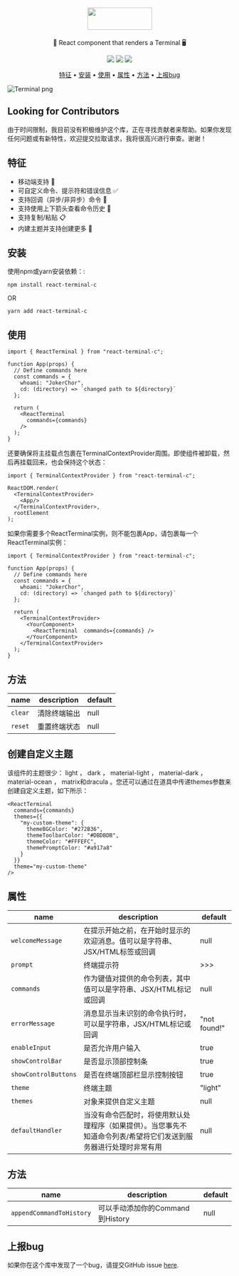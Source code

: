 <h1 align="center">
  <img src="https://react-terminal-c.sirv.com/static/terminal-logo-text.png" data-canonical-src="https://react-terminal-c.sirv.com/static/terminal-logo-text.png" width="145" height="50" />
</h1>

<p align="center">🚀 React component that renders a Terminal 🖥</p>

<p align="center">
  <a href="https://codecov.io/gh/777aca/react-terminal-c"><img src="https://codecov.io/gh/777aca/react-terminal-c/branch/main/graph/badge.svg?token=xt1kdpvlam" data-canonical-src="https://codecov.io/gh/777aca/react-terminal-c/branch/main/graph/badge.svg?token=xt1kdpvlam"/></a>
  <a href="https://www.npmjs.com/package/react-terminal-c"><img src="https://img.shields.io/npm/v/react-terminal-c/latest" data-canonical-src="https://img.shields.io/npm/v/react-terminal-c/latest"/></a>
  <img src="https://img.shields.io/npm/l/react-terminal-c" data-canonical-src="https://img.shields.io/npm/l/react-terminal-c"/>
</p>

<p align="center">
  <a href="#features">特征</a> •
  <a href="#installation">安装</a> •
  <a href="#usage">使用</a> •
  <a href="#props">属性</a> •
  <a href="#methods">方法</a> •
  <a href="#report-a-bug">上报bug</a>
</p>

![Terminal png](https://react-terminal-c.sirv.com/static/terminal-dracula.png)

## Looking for Contributors
由于时间限制，我目前没有积极维护这个库，正在寻找贡献者来帮助。如果你发现任何问题或有新特性，欢迎提交拉取请求，我将很高兴进行审查。谢谢！

## 特征
- 移动端支持 📱
- 可自定义命令、提示符和错误信息 ✅
- 支持回调（异步/非异步）命令 🔄
- 支持使用上下箭头查看命令历史 🔼
- 支持复制/粘贴 📋
- 内建主题并支持创建更多 🚀

## 安装
使用npm或yarn安装依赖：:
```
npm install react-terminal-c
```
OR
```
yarn add react-terminal-c
```

## 使用
```
import { ReactTerminal } from "react-terminal-c";

function App(props) {
  // Define commands here
  const commands = {
    whoami: "JokerChor",
    cd: (directory) => `changed path to ${directory}`
  };

  return (
    <ReactTerminal
      commands={commands}
    />
  );
}
```

还要确保将主挂载点包裹在TerminalContextProvider周围。即使组件被卸载，然后再挂载回来，也会保持这个状态：
```
import { TerminalContextProvider } from "react-terminal-c";

ReactDOM.render(
  <TerminalContextProvider>
    <App/>
  </TerminalContextProvider>,
  rootElement
);
```

如果你需要多个ReactTerminal实例，则不能包裹App，请包裹每一个ReactTerminal实例：
```
import { TerminalContextProvider } from "react-terminal-c";

function App(props) {
  // Define commands here
  const commands = {
    whoami: "JokerChor",
    cd: (directory) => `changed path to ${directory}`
  };

  return (
    <TerminalContextProvider>
      <YourComponent>
        <ReactTerminal  commands={commands} />
      </YourComponent>
    </TerminalContextProvider>
  );
}
```

## 方法
| name | description | default
|--|--|--
| `clear` | 清除终端输出 | null
| `reset` | 重置终端状态 | null

## 创建自定义主题
该组件的主题很少： light ， dark ， material-light ， material-dark ， material-ocean ， matrix和dracula 。您还可以通过在道具中传递themes参数来创建自定义主题，如下所示：

```
<ReactTerminal
  commands={commands}
  themes={{
    "my-custom-theme": {
      themeBGColor: "#272B36",
      themeToolbarColor: "#DBDBDB",
      themeColor: "#FFFEFC",
      themePromptColor: "#a917a8"
    }
  }}
  theme="my-custom-theme"
/>
```

## 属性
| name | description | default
|--|--|--
| `welcomeMessage` | 在提示开始之前，在开始时显示的欢迎消息。值可以是字符串、JSX/HTML标签或回调 | null
| `prompt` | 终端提示符 | >>>
| `commands` | 作为键值对提供的命令列表，其中值可以是字符串、JSX/HTML标记或回调 | null
| `errorMessage` | 消息显示当未识别的命令执行时，可以是字符串，JSX/HTML标记或回调 | "not found!"
| `enableInput` | 是否允许用户输入 | true
| `showControlBar` | 是否显示顶部控制条 | true
| `showControlButtons` | 是否在终端顶部栏显示控制按钮 | true
| `theme` | 终端主题 | "light"
| `themes` | 对象来提供自定义主题 | null
| `defaultHandler` | 当没有命令匹配时，将使用默认处理程序（如果提供）。当您事先不知道命令列表/希望将它们发送到服务器进行处理时非常有用 | null

## 方法
| name | description | default
|--|--|--
| `appendCommandToHistory` | 可以手动添加你的Command到History | null


## 上报bug
如果你在这个库中发现了一个bug，请提交GitHub issue [here](https://github.com/777aca/react-terminal-c/issues).
